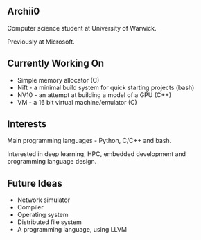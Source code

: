 ## Archii0
Computer science student at University of Warwick.

Previously at Microsoft.

## Currently Working On
- Simple memory allocator (C)
- Nift - a minimal build system for quick starting projects (bash)
- NV10 - an attempt at building a model of a GPU (C++)
- VM - a 16 bit virtual machine/emulator (C)

## Interests
Main programming languages - Python, C/C++ and bash.

Interested in deep learning, HPC, embedded development and programming language design.

## Future Ideas
- Network simulator
- Compiler
- Operating system
- Distributed file system
- A programming language, using LLVM
